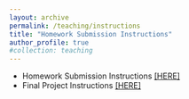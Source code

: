 ```yaml
---
layout: archive
permalink: /teaching/instructions
title: "Homework Submission Instructions"
author_profile: true
#collection: teaching
---
```


* Homework Submission Instructions <a href="[url](https://weiqichu.github.io/files/instructions_hw.pdf)https://weiqichu.github.io/files/instructions_hw.pdf">[HERE]</a>
* Final Project Instructions <a href="[url](https://weiqichu.github.io/files/instructions_project.pdf)https://weiqichu.github.io/files/instructions_hw.pdf">[HERE]</a>
